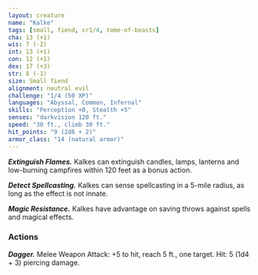 ```yaml
---
layout: creature
name: "Kalke"
tags: [small, fiend, cr1/4, tome-of-beasts]
cha: 13 (+1)
wis: 7 (-2)
int: 13 (+1)
con: 12 (+1)
dex: 17 (+3)
str: 8 (-1)
size: Small fiend
alignment: neutral evil
challenge: "1/4 (50 XP)"
languages: "Abyssal, Common, Infernal"
skills: "Perception +0, Stealth +5"
senses: "darkvision 120 ft."
speed: "30 ft., climb 30 ft."
hit_points: "9 (2d6 + 2)"
armor_class: "14 (natural armor)"
---
```


***Extinguish Flames.*** Kalkes can extinguish candles, lamps, lanterns and low-burning campfires within 120 feet as a bonus action.

***Detect Spellcasting.*** Kalkes can sense spellcasting in a 5-mile radius, as long as the effect is not innate.

***Magic Resistance.*** Kalkes have advantage on saving throws against spells and magical effects.

### Actions

***Dagger.*** Melee Weapon Attack: +5 to hit, reach 5 ft., one target. Hit: 5 (1d4 + 3) piercing damage.

